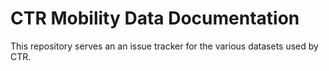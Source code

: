 # CTR Mobility Data Documentation

This repository serves an an issue tracker for the various datasets used by CTR.

